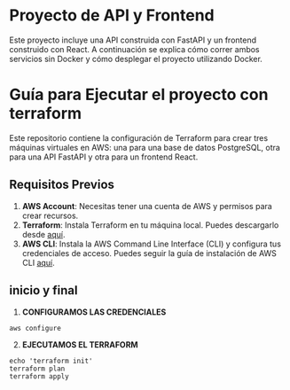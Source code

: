 # Proyecto de API y Frontend

Este proyecto incluye una API construida con FastAPI y un frontend construido con React. A continuación se explica cómo correr ambos servicios sin Docker y cómo desplegar el proyecto utilizando Docker.

# Guía para Ejecutar el proyecto con terraform

Este repositorio contiene la configuración de Terraform para crear tres máquinas virtuales en AWS: una para una base de datos PostgreSQL, otra para una API FastAPI y otra para un frontend React.

## Requisitos Previos

1. **AWS Account**: Necesitas tener una cuenta de AWS y permisos para crear recursos.
2. **Terraform**: Instala Terraform en tu máquina local. Puedes descargarlo desde [aquí](https://www.terraform.io/downloads.html).
3. **AWS CLI**: Instala la AWS Command Line Interface (CLI) y configura tus credenciales de acceso. Puedes seguir la guía de instalación de AWS CLI [aquí](https://docs.aws.amazon.com/cli/latest/userguide/cli-configure-quickstart.html).

## inicio y final

1. **CONFIGURAMOS LAS CREDENCIALES**

```shell
aws configure
```

2. **EJECUTAMOS EL TERRAFORM**

```shell
echo 'terraform init'
terraform plan
terraform apply
```
